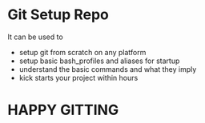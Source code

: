 # Git Setup Repo

It can be used to  
- setup git from scratch on any platform
- setup basic bash_profiles and aliases for startup
- understand the basic commands and what they imply
- kick starts your project within hours

# HAPPY GITTING

